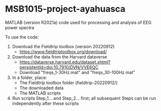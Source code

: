 # MSB1015-project-ayahuasca
MATLAB (version R2021a) code used for processing and analysis of EEG power spectra

To use the code:
1. Download the Fieldtrip toolbox (version 20220912)
    - https://www.fieldtriptoolbox.org/download/
2. Download the data from the Harvard dataverse
    - https://dataverse.harvard.edu/dataset.xhtml?persistentId=doi:10.7910/DVN/VVE6QC
    - Download "freqs_1-30Hz.mat" and "freqs_30-100Hz.mat"
3. In a folder, place:
    - The Fieldtrip toolbox folder (fieldtrip-20220912/)
    - The downloaded data
    - The MATLAB scripts
 4. Run scripts Step_1... and Step_2... first; all subsequent Steps can be run independently after these scripts
